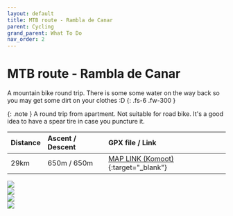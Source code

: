 ```yaml
---
layout: default
title: MTB route - Rambla de Canar
parent: Cycling
grand_parent: What To Do
nav_order: 2
---
```


# MTB route - Rambla de Canar

A mountain bike round trip. There is some some water on the way back so you may get some dirt on your clothes :D 
{: .fs-6 .fw-300 }

{: .note }
A round trip from apartment. Not suitable for road bike. It's a good idea to have a spear tire in case you puncture it.

| Distance  | Ascent / Descent  | GPX file / Link |
|:----------|:------------------|:----------------|
| 29km      | 650m / 650m    | [MAP LINK (Komoot)](https://www.komoot.com/tour/998136507?ref=wtd){:target="_blank"}|

<!-- The expanding image container -->
<div class="container">

  <!-- Expanded image -->
  <img id="expandedImg" style="width:100%">

  <!-- Image text -->
  <div id="imgtext"></div>
</div>


<!-- The grid: four columns -->
<div class="row">
  <div class="column">
    <img src="{{ site.url | append: '/assets/images/IMG_4690.jpeg' }}" onload="myFunction(this);" onclick="myFunction(this);" >
  </div>
  <div class="column">
    <img src="{{ site.url | append: '/assets/images/IMG_5364.jpeg' }}" onclick="myFunction(this);">
  </div>
  <div class="column">
    <img src="{{ site.url | append: '/assets/images/IMG_4692.jpeg' }}" onclick="myFunction(this);">
  </div>
  <div class="column">
    <img src="{{ site.url | append: '/assets/images/IMG_4691.jpeg' }}" onclick="myFunction(this);">
  </div>

</div>

<script src="{{ site.url | append: '/assets/js/image-gallery.js' | relative_url }}"></script>

